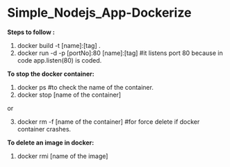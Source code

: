 # Simple_Nodejs_App-Dockerize

**Steps to follow :**

1) docker build -t [name]:[tag] .
2) docker run -d -p [portNo]:80 [name]:[tag]   #it listens port 80 because in code app.listen(80) is coded.

**To stop the docker container:**

1) docker ps    #to check the name of the container.
2) docker stop [name of the container]

or

3) docker rm -f [name of the container] #for force delete if docker container crashes.

**To delete an image in docker:**

1) docker rmi [name of the image]
